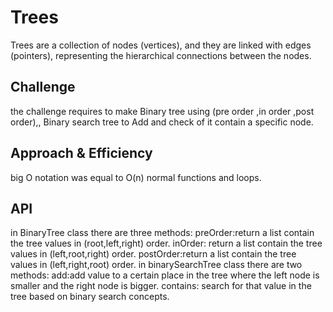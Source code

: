 # Trees
Trees are a collection of nodes (vertices), and they are linked with edges (pointers), representing the hierarchical connections between the nodes.
## Challenge
the challenge requires to make Binary tree using (pre order ,in order ,post order),, Binary search tree to Add and check of it contain a specific node.
## Approach & Efficiency
big O notation was equal to O(n)
normal functions and loops.

## API
in BinaryTree class there are three methods:
preOrder:return a list contain the tree values in (root,left,right) order.
inOrder: return a list contain the tree values in (left,root,right) order.
postOrder:return a list contain the tree values in (left,right,root) order.
in binarySearchTree class there are two methods:
add:add value to a certain place in the tree where the left node is smaller and the right node is bigger.
contains: search for that value in the tree based on binary search concepts.

